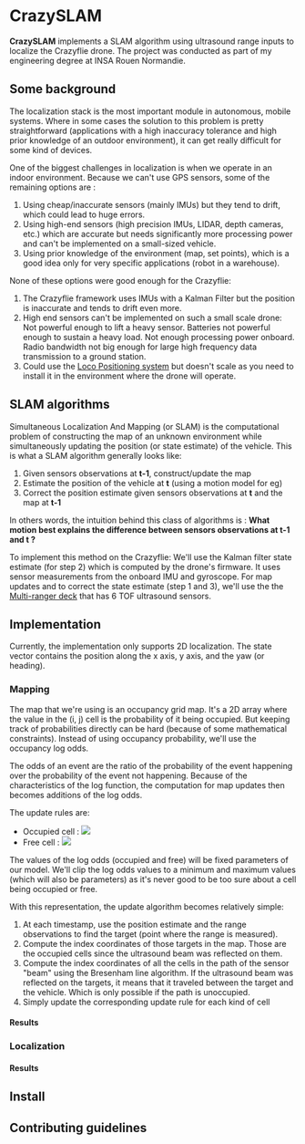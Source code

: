 # CrazySLAM

**CrazySLAM** implements a SLAM algorithm using ultrasound range inputs to
localize the Crazyflie drone.
The project was conducted as part of my engineering degree at INSA Rouen
Normandie.

## Some background
The localization stack is the most important module in autonomous, mobile
systems. Where in some cases the solution to this problem is pretty
straightforward (applications with a high inaccuracy tolerance and high prior
knowledge of an outdoor environment), it can get really difficult for some kind
of devices.

One of the biggest challenges in localization is when we operate in an indoor
environment. Because we can't use GPS sensors, some of the remaining options
are :
  1. Using cheap/inaccurate sensors (mainly IMUs) but they tend to drift, which
  could lead to huge errors.
  2. Using high-end sensors (high precision IMUs, LIDAR, depth cameras, etc.)
  which are accurate but needs significantly more processing power and can't be
  implemented on a small-sized vehicle.
  3. Using prior knowledge of the environment (map, set points), which is a
  good idea only for very specific applications (robot in a warehouse).

None of these options were good enough for the Crazyflie:
  1. The Crazyflie framework uses IMUs with a Kalman Filter but the position
  is inaccurate and tends to drift even more.
  2. High end sensors can't be implemented on such a small scale drone: Not
  powerful enough to lift a heavy sensor. Batteries not powerful enough to
  sustain a heavy load. Not enough processing power onboard. Radio bandwidth
  not big enough for large high frequency data transmission to a ground station.
  3. Could use the [Loco Positioning system](bitcraze.io/loco-pos-system)
  but doesn't scale as you need to install it in the environment where the
  drone will operate.

## SLAM algorithms
Simultaneous Localization And Mapping (or SLAM) is the computational problem
of constructing the map of an unknown environment while simultaneously updating
the position (or state estimate) of the vehicle.
This is what a SLAM algorithm generally looks like:
  1. Given sensors observations at **t-1**, construct/update the map
  2. Estimate the position of the vehicle at **t** (using a motion model for eg)
  3. Correct the position estimate given sensors observations at **t** and the
  map at **t-1**

In others words, the intuition behind this class of algorithms is : **What motion
best explains the difference between sensors observations at t-1 and t ?**

To implement this method on the Crazyflie: We'll use the Kalman filter state
estimate (for step 2) which is computed by the drone's firmware. It uses sensor
measurements from the onboard IMU and gyroscope. For map updates and to correct
the state estimate (step 1 and 3), we'll use the the
[Multi-ranger deck](bitcraze.io/multi-ranger-deck/) that has 6 TOF ultrasound
sensors.

## Implementation
Currently, the implementation only supports 2D localization. The state vector
contains the position along the x axis, y axis, and the yaw (or heading).

### Mapping
The map that we're using is an occupancy grid map. It's a 2D array where the
value in the (i, j) cell is the probability of it being occupied. But keeping
track of probabilities directly can be hard (because of some mathematical
constraints). Instead of using occupancy probability, we'll use the occupancy
log odds.

The odds of an event are the ratio of the probability of the event happening
over the probability of the event not happening. Because of the characteristics
of the log function, the computation for map updates then becomes additions of
the log odds.

The update rules are:
  * Occupied cell : <img src="https://latex.codecogs.com/svg.latex?\Large&space;logodd_(cell) = logodd_(cell) + logodd_(occupied)"/>
  * Free cell : <img src="https://latex.codecogs.com/svg.latex?\Large&space;logodd_(cell) = logodd_(cell) - logodd_(free)"/>

The values of the log odds (occupied and free) will be fixed parameters of our
model. We'll clip the log odds values to a minimum and maximum values (which
will also be parameters) as it's never good to be too sure about a cell being
occupied or free.

With this representation, the update algorithm becomes relatively simple:
  1. At each timestamp, use the position estimate and the range observations to
  find the target (point where the range is measured).
  2. Compute the index coordinates of those targets in the map. Those are the
  occupied cells since the ultrasound beam was reflected on them.
  3. Compute the index coordinates of all the cells in the path of the sensor
  "beam" using the Bresenham line algorithm. If the ultrasound beam was
  reflected on the targets, it means that it traveled between the target and
  the vehicle. Which is only possible if the path is unoccupied.
  4. Simply update the corresponding update rule for each kind of cell

#### Results

### Localization

#### Results

## Install

## Contributing guidelines
